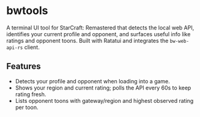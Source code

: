 # bwtools

A terminal UI tool for StarCraft: Remastered that detects the local web API, identifies your current profile and opponent, and surfaces useful info like ratings and opponent toons. Built with Ratatui and integrates the `bw-web-api-rs` client.

## Features
- Detects your profile and opponent when loading into a game.
- Shows your region and current rating; polls the API every 60s to keep rating fresh.
- Lists opponent toons with gateway/region and highest observed rating per toon.
